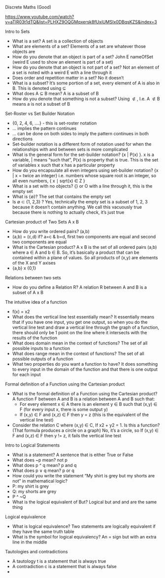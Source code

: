 Discrete Maths (Good)

https://www.youtube.com/watch?v=aTlR03t1dTQ&list=PLHXZ9OQGMqxersk8fUxiUMSIx0DBqsKZS&index=3

Intro to Sets 

- What is a set? A set is a collection of objects
- What are elements of a set? Elements of a set are whatever those objects are
- How do you denote that an object is part of a set? John E nameOfSet (weird E used to show an element is part of a set)
- How do you denote that an object is not part of a set? Not an element of a set is noted with a weird E with a line through it 
- Does order and repetition matter in a set? No it doesn’t
- What is a subset? It’s some portion of a set, every element of A is also in B. This is denoted using ⊆ 
- What does A ⊆ B mean? A is a subset of B
- How do you denote that something is not a subset? Using  ⊄ , I.e. A  ⊄ B means a is not a subset of B

Set-Roster vs Set Builder Notation

- {0, 2, 4, 6, ….} - this is set-roster notation
- … implies the pattern continues
- … can be done on both sides to imply the pattern continues in both directions
- Set-builder notation is a different form of notation used for when the relationships with and between sets is more complicated
- What is the general form for the set-builder notation? {x | P(x) }. x is a variable, | means “such that”, P(x) is property that is true. This is the set of variables x such that x has a particular property
- How do you encapsulate all even integers using set-builder notation? {x | x = twice an integer} i.e. numbers whose square root is an integer, so all even numbers, { x ∣ sqrt(x) ∈ Z }
- What is a set with no objects? {} or O with a line through it, this is the empty set
- What is {∅}? The set that contains the empty set 
- Is ∅ ⊂ {1, 2,3} ? Yes, technically the empty set is a subset of 1, 2, 3 because it doesn’t contain anything. We call this vacuously true because there is nothing to actually check, it’s just true

Cartesian product of Two Sets A x B

- How do you write ordered pairs? (a,b)
- (a,b) = (c,d) if? a=c & b=d, first two components are equal and second two components are equal
- What is the Cartesian product? A x B is the set of all ordered pairs (a,b) where a ∈ A and b ∈ B. So, it’s basically a product that can be contained within a plane of values. So all products of (x,y) are elements of the X and Y axises
- {a,b} x {0,1}

Relations between two sets

- How do you define a Relation R? A relation R between A and B is a subset of A x B

The intuitive idea of a function

- f(x) = x2
- What does the vertical line test essentially mean? It essentially means that if you have one input, you get one output, so when you do the vertical line test and draw a vertical line through the graph of a function, there should only be 1 point on the line where it intersects with the results of the function
- What does domain mean in the context of functions? The set of all possible inputs to a function
- What does range mean in the context of functions? The set of all possible outputs of a function
- What two properties do you want a function to have? It does something to every input in the domain of the function and that there is one output for each input

Formal definition of a Function using the Cartesian product

- What is the formal definition of a Function using the Cartesian product? A function F between A and B is a relation between A and B such that: 
    - For every element x ∈ A there is an element y ∈ B such that (x,y) ∈ F (for every input x, there is some output y)
    - If (x,y) ∈ F and (x,z) ∈ F then y = z (this is the equivalent of the vertical line test)
- Consider the relation C where (x,y) ∈ C, If x2 + y2 = 1. Is this a function? (That formula produces a circle on a graph) No, it’s a circle, so If (x,y) ∈ F and (x,z) ∈ F then y != z, it fails the vertical line test 

Intro to Logical Statements

- What is a statement? A sentence that is either True or False
- What does ~p mean?  not p
- What does p ^ q mean? p and q
- What does p ∨ q mean? p or q
- How could you write the statement “My shirt is grey but my shorts are not” in mathematical logic?
- P: my shirt is grey
- Q: my shorts are grey
- P ^ ~Q
- What is the logical equivalent of But? Logical but and and are the same thing

Logical equivalence

- What is logical equivalence? Two statements are logically equivalent if they have the same truth table
- What is the symbol for logical equivalency? An = sign but with an extra line in the middle

Tautologies and contradictions

- A tautology t is a statement that is always true
- A contradiction c is a statement that is always false
- 
